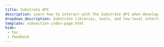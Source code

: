 ```yaml
---
title: Substrate API
description: Learn how to interact with the Substrate API when developing on Moonbeam, including how to use the Polkadot.js API for querying Moonbeam data.
dropdown_description: Substrate libraries, tools, and low-level interfaces
template: subsection-index-page.html
hide: 
 - toc
 - feedback
---
```

